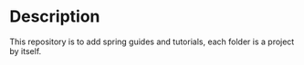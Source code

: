 # Description

This repository is to add spring guides and tutorials, each folder is a project by itself.

